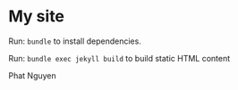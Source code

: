 # My site

Run: `bundle` to install dependencies.

Run: `bundle exec jekyll build` to build static HTML content

Phat Nguyen
